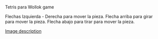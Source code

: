 Tetris para Wollok game

Flechas Izquierda - Derecha para mover la pieza.
Flecha arriba para girar para mover la pieza.
Flecha abajo para tirar para mover la pieza.

[Image description](https://i.imgflip.com/10aiqe.jpg)
